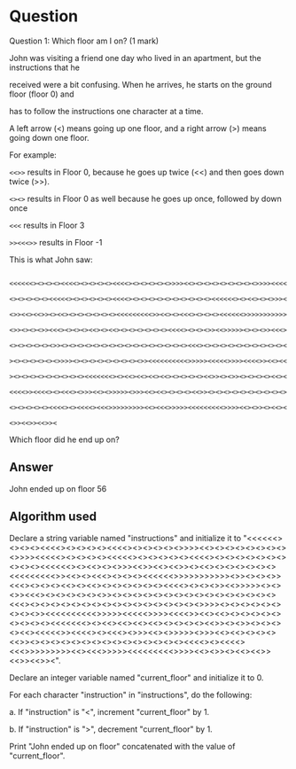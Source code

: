 # Question

Question 1: Which floor am I on? (1 mark)

John was visiting a friend one day who lived in an apartment, but the instructions that he

received were a bit confusing. When he arrives, he starts on the ground floor (floor 0) and

has to follow the instructions one character at a time.

A left arrow (<) means going up one floor, and a right arrow (>) means going down one floor.

For example:

`<<>>` results in Floor 0, because he goes up twice (<<) and then goes down twice (>>).

`<><>` results in Floor 0 as well because he goes up once, followed by down once

`<<<` results in Floor 3

`>><<<>>` results in Floor -1

This is what John saw:

```

<<<<<<><><><><<<<><><><><><<<<><><><><><>>>><<><><><><><><><><>>>><<<<

<><><><><><<<<<><><><><><><<<<><><><><><><><><><><><<<<<<><><<><><>>><

<>><<><<>><><<><><><><><><><<<<<<<<<>><<><><<<><><><><<<<<<>>>>>>>>>>>

<>><><><>><<<><><><><<><><<><><><><><><><<<<><><><>><<>>>>><><><>><<<>

<><><><><><>><><><><><><><><><><><><><><><><><<<><><><><><><><><><><><

><><><><><><>>>><><><><><><><><><>><<<<<<<<<<>>>>><<<<<>>>><<<<>><<><<

><><><><><><><><><><<<<<<<><><<><<><<><<><><><><><<>><><>><><><><><<><

<<<<>><<<<><><<<><>>><<><>>>>><>>><<><<><><><><<>><><><><><><><><><><>

<><><><><><<<<><><<<<><<<>>>>>>>>><<><<<>>>>><<<<<<<<<>>>><<><>><><<><

<>><<>><<>><

```

Which floor did he end up on?

## Answer

John ended up on floor 56

## Algorithm used



Declare a string variable named "instructions" and initialize it to "<<<<<<><><><><<<<><><><><><<<<><><><><><>>>><<><><><><><><><><>>>><<<<<><><><><><<<<<><><><><><><<<<><><><><><><><><><><><<<<<<><><<><><>>><<>><<><<>><><<><><><><><><><<<<<<<<<>><<><><<<><><><><<<<<<>>>>>>>>>>><>><><><>><<<><><><><<><><<><><><><><><><<<<><><><>><<>>>>><><><>><<<><><><><><><>><><><><><><><><><><><><><><><><><<<><><><><><><><><><><><><><><><><><>>>><><><><><><><><><>><<<<<<<<<<>>>>><<<<<>>>><<<<>><<><<><><><><><><><><><><<<<<<<><><<><<><<><<><><><><><<>><><>><><><><><<><<<<<>><<<<><><<<><>>><<><>>>>><>>><<><<><><><><<>><><><><><><><><><><><><><><><><<<<><><<<<><<<>>>>>>>>><<><<<>>>>><<<<<<<<<>>>><<><>><><<><<>><<>><<>><".

Declare an integer variable named "current_floor" and initialize it to 0.

For each character "instruction" in "instructions", do the following:

a. If "instruction" is "<", increment "current_floor" by 1.

b. If "instruction" is ">", decrement "current_floor" by 1.

Print "John ended up on floor" concatenated with the value of "current_floor".
